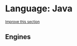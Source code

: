 # Language: Java
<sup>[Improve this section](https://github.com/rbuckton/regexp-features/edit/main/src/languages/java.md)</sup>


<!--
'name' sources:
  - [](../../src/languages/java.md)
-->


## Engines